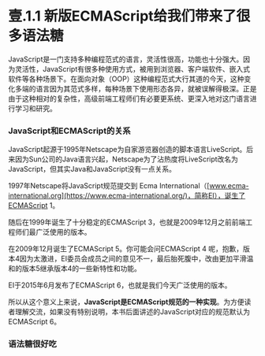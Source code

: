 # 壹.1.1 新版ECMAScript给我们带来了很多语法糖

JavaScript是一门支持多种编程范式的语言，灵活性很高，功能也十分强大。因为灵活性，JavaScript有很多种使用方式，被用到浏览器、客户端软件、嵌入式软件等各种场景下。在面向对象（OOP）这种编程范式大行其道的今天，这种变化多端的语言因为其范式多样，每种场景下使用形态各异，就被误解得极深。正是由于这种相对的复杂性，高级前端工程师们有必要更系统、更深入地对这门语言进行学习和研究。

### JavaScript和ECMAScript的关系

JavaScript起源于1995年Netscape为自家游览器创造的脚本语言LiveScript。后来因为Sun公司的Java语言兴起，Netscape为了沾热度将LiveScript改名为JavaScript，但其实Java和JavaScript没有一点关系。

1997年Netscape将JavaScript规范提交到 Ecma International（[www.ecma-international.org](https://www.ecma-international.org/)，简称EI），诞生了ECMAScript 1。

随后在1999年诞生了十分稳定的ECMAScript 3，也就是2009年12月之前前端工程师们最广泛使用的版本。

在2009年12月诞生了ECMAScript 5。你可能会问ECMAScript 4 呢，抱歉，版本4因为太激进，EI委员会成员之间的意见不一，最后胎死腹中，改由更加平滑温和的版本5继承版本4的一些新特性和功能。

EI于2015年6月发布了ECMAScript 6，也就是我们今天广泛使用的版本。

所以从这个意义上来说，**JavaScript是ECMAScript规范的一种实现**。为方便读者理解交流，如果没有特别说明，本书后面讲述的JavaScript对应的规范默认为 ECMAScript 6。

### 语法糖很好吃



